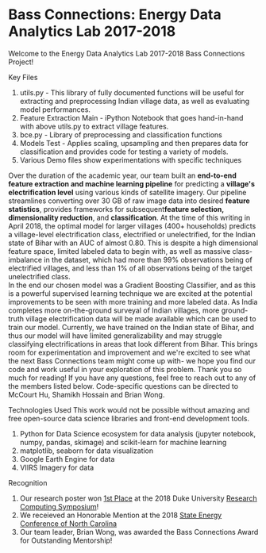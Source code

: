 # Bass Connections: Energy Data Analytics Lab 2017-2018


Welcome to the Energy Data Analytics Lab 2017-2018 Bass Connections Project!

Key Files 
1. utils.py - This library of fully documented functions will be useful for extracting and preprocessing Indian village data, as well as evaluating model performances. 
2. Feature Extraction Main - iPython Notebook that goes hand-in-hand with above utils.py to extract village features. 
3. bce.py - Library of preprocessing and classification functions 
4. Models Test - Applies scaling, upsampling and then prepares data for classification and provides code for testing a variety of models. 
4. Various Demo files show experimentations with specific techniques 


Over the duration of the academic year, our team built an **end-to-end feature extraction and machine learning pipeline** for predicting a **village's electrification level** using various kinds of satellite imagery. Our pipeline streamlines converting over 30 GB of raw image data into desired **feature statistics**, provides frameworks for subsequent**feature selection, dimensionality reduction**, and **classification**. At the time of this writing in April 2018, the optimal model for larger villages (400+ households) predicts a village-level electrification class, electrified or unelectrified, for the Indian state of Bihar with an AUC of almost 0.80. This is despite a high dimensional feature space, limited labeled data to begin with, as well as massive class-imbalance in the dataset, which had more than 99% observations being of electrified villages, and less than 1% of all observations being of the target unelectrified class.   
In the end our chosen model was a Gradient Boosting Classifier, and as this is a powerful supervised learning technique we are excited at the potential improvements to be seen with more training and more labeled data. As India completes more on-the-ground surveyal of Indian villages, more ground-truth village electrification data will be made available which can be used to train our model. Currently, we have trained on the Indian state of Bihar, and thus our model will have limited generalizability and may struggle classifying electrifications in areas that look different from Bihar. This brings room for experimentation and improvement and we're excited to see what the next Bass Connections team might come up with- we hope you find our code and work useful in your exploration of this problem. Thank you so much for reading! If you have any questions, feel free to reach out to any of the members listed below. Code-specific questions can be directed to McCourt Hu, Shamikh Hossain and Brian Wong. 

Technologies Used
This work would not be possible without amazing and free open-source data science libraries and front-end development tools. 
1. Python for Data Science ecosystem for data analysis (jupyter notebook, numpy, pandas, skimage) and scikit-learn for machine learning
2. matplotlib, seaborn for data visualization 
3. Google Earth Engine for data
4. VIIRS Imagery for data

Recognition 
1. Our research poster won [1st Place](https://energy.duke.edu/news/energy-data-analytics-lab-team-takes-top-prize-2018-duke-research-computing-symposium) at the 2018 Duke University [Research Computing Symposium](https://rc.duke.edu/2018-symposium/)!
2. We receieved an Honorable Mention at the 2018 [State Energy Conference of North Carolina](https://ncenergyconference.com/)
3. Our team leader, Brian Wong, was awarded the Bass Connections Award for Outstanding Mentorship!